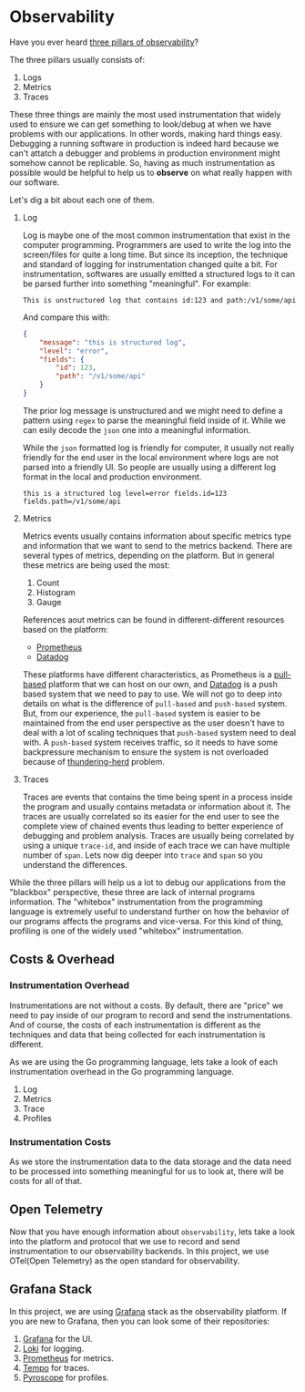 # Observability

Have you ever heard [three pillars of observability](https://en.wikipedia.org/wiki/Observability_(software)#%22Pillars_of_observability%22)?

The three pillars usually consists of:

1. Logs 
2. Metrics
3. Traces

These three things are mainly the most used instrumentation that widely used to ensure we can get something to look/debug at when we have problems with our applications. In other words, making hard things easy. Debugging a running software in production is indeed hard because we can't attatch a debugger and problems in production environment might somehow cannot be replicable. So, having as much instrumentation as possible would be helpful to help us to **observe** on what really happen with our software.

Let's dig a bit about each one of them.

1. Log

	Log is maybe one of the most common instrumentation that exist in the computer programming. Programmers are used to write the log into the screen/files for quite a long time. But since its inception, the technique and standard of logging for instrumentation changed quite a bit. For instrumentation, softwares are usually emitted a structured logs to it can be parsed further into something "meaningful". For example:

	```text
	This is unstructured log that contains id:123 and path:/v1/some/api
	```

	And compare this with:

	```json
	{
		"message": "this is structured log",
		"level": "error",
		"fields": {
			"id": 123,
			"path": "/v1/some/api"
		}
	}
	```

	The prior log message is unstructured and we might need to define a pattern using `regex` to parse the meaningful field inside of it. While we can esily decode the `json` one into a meaningful information.

	While the `json` formatted log is friendly for computer, it usually not really friendly for the end user in the local environment where logs are not parsed into a friendly UI. So people are usually using a different log format in the local and production environment.

	```text
	this is a structured log level=error fields.id=123 fields.path=/v1/some/api
	```

2. Metrics

	Metrics events usually contains information about specific metrics type and information that we want to send to the metrics backend. There are several types of metrics, depending on the platform. But in general these metrics are being used the most:

	1. Count
	1. Histogram
	1. Gauge

	References aout metrics can be found in different-different resources based on the platform:

	- [Prometheus](https://prometheus.io/docs/concepts/metric_types/)
	- [Datadog](https://docs.datadoghq.com/metrics/types/?tab=count)

	These platforms have different characteristics, as Prometheus is a [pull-based]() platform that we can host on our own, and [Datadog]() is a push based system that we need to pay to use. We will not go to deep into details on what is the difference of `pull-based` and `push-based` system. But, from our experience, the `pull-based` system is easier to be maintained from the end user perspective as the user doesn't have to deal with a lot of scaling techniques that `push-based` system need to deal with. A `push-based` system receives traffic, so it needs to have some backpressure mechanism to ensure the system is not overloaded because of [thundering-herd]() problem.

3. Traces

	Traces are events that contains the time being spent in a process inside the program and usually contains metadata or information about it. The traces are usually correlated so its easier for the end user to see the complete view of chained events thus leading to better experience of debugging and problem analysis. Traces are usually being correlated by using a unique `trace-id`, and inside of each trace we can have multiple number of `span`. Lets now dig deeper into `trace` and `span` so you understand the differences.

While the three pillars will help us a lot to debug our applications from the "blackbox" perspective, these three are lack of internal programs information. The "whitebox" instrumentation from the programming language is extremely useful to understand further on how the behavior of our programs affects the programs and vice-versa. For this kind of thing, profiling is one of the widely used "whitebox" instrumentation.

## Costs & Overhead

### Instrumentation Overhead

Instrumentations are not without a costs. By default, there are "price" we need to pay inside of our program to record and send the instrumentations. And of course, the costs of each instrumentation is different as the techniques and data that being collected for each instrumentation is different.

As we are using the Go programming language, lets take a look of each instrumentation overhead in the Go programming language.

1. Log
1. Metrics
1. Trace
1. Profiles

### Instrumentation Costs

As we store the instrumentation data to the data storage and the data need to be processed into something meaningful for us to look at, there will be costs for all of that.

## Open Telemetry

Now that you have enough information about `observability`, lets take a look into the platform and protocol that we use to record and send instrumentation to our observability backends. In this project, we use OTel(Open Telemetry) as the open standard for observability.

## Grafana Stack

In this project, we are using [Grafana]() stack as the observability platform. If you are new to Grafana, then you can look some of their repositories:

1. [Grafana]() for the UI.
2. [Loki]() for logging.
3. [Prometheus]() for metrics.
4. [Tempo]() for traces.
5. [Pyroscope]() for profiles.